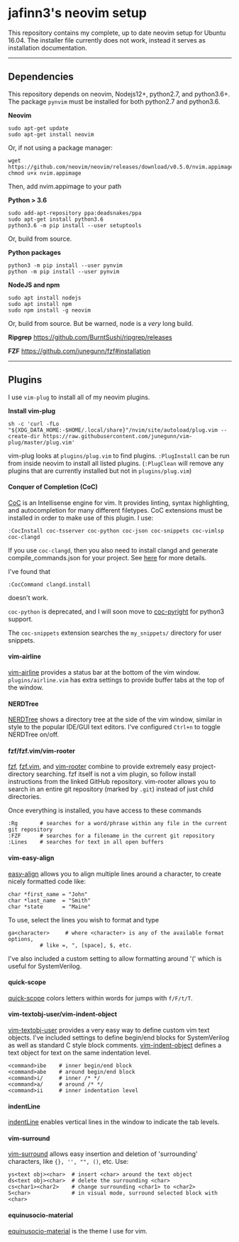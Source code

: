 jafinn3's neovim setup
===================


This repository contains my complete, up to date neovim setup for Ubuntu 16.04. The installer file currently does not work, instead it serves as installation documentation. 

----------


Dependencies
-------------

This repository depends on neovim, Nodejs12+, python2.7, and python3.6+. The package `pynvim` must be installed for both python2.7 and python3.6.

**Neovim**

    sudo apt-get update
    sudo apt-get install neovim

Or, if not using a package manager:

    wget https://github.com/neovim/neovim/releases/download/v0.5.0/nvim.appimage
    chmod u+x nvim.appimage

Then, add nvim.appimage to your path

**Python > 3.6**

    sudo add-apt-repository ppa:deadsnakes/ppa
    sudo apt-get install python3.6
    python3.6 -m pip install --user setuptools

Or, build from source. 

**Python packages**
    
	python3 -m pip install --user pynvim
	python -m pip install --user pynvim

**NodeJS and npm**

    sudo apt install nodejs
    sudo apt install npm
    sudo npm install -g neovim

Or, build from source. But be warned, node is a _very_ long build.

**Ripgrep**
https://github.com/BurntSushi/ripgrep/releases

**FZF**
https://github.com/junegunn/fzf#installation

----------


## Plugins ##

I use `vim-plug` to install all of my neovim plugins. 

**Install vim-plug**

    sh -c 'curl -fLo "${XDG_DATA_HOME:-$HOME/.local/share}"/nvim/site/autoload/plug.vim --create-dir https://raw.githubusercontent.com/junegunn/vim-plug/master/plug.vim'

vim-plug looks at `plugins/plug.vim` to find plugins. `:PlugInstall` can be run from inside neovim to install all listed plugins. (`:PlugClean` will remove any plugins that are currently installed but not in `plugins/plug.vim`)

#### Conquer of Completion (CoC)
[CoC](https://github.com/neoclide/coc.nvim) is an Intellisense engine for vim. It provides linting, syntax highlighting, and autocompletion for many different filetypes. CoC extensions must be installed in order to make use of this plugin. I use:

    :CocInstall coc-tsserver coc-python coc-json coc-snippets coc-vimlsp coc-clangd
   If you use `coc-clangd`, then you also need to install clangd and generate compile_commands.json for your project. See [here](https://clangd.llvm.org/installation.html) for more details.
   
I've found that

    :CocCommand clangd.install
    
doesn't work. 

`coc-python` is deprecated, and I will soon move to [coc-pyright](https://github.com/fannheyward/coc-pyright) for python3 support.

The `coc-snippets` extension searches the `my_snippets/` directory for user snippets.

#### vim-airline
[vim-airline](https://github.com/vim-airline/vim-airline) provides a status bar at the bottom of the vim window. `plugins/airline.vim` has extra settings to provide buffer tabs at the top of the window. 

#### NERDTree
[NERDTree](https://github.com/preservim/nerdtree) shows a directory tree at the side of the vim window, similar in style to the popular IDE/GUI text editors. I've configured `Ctrl+n` to toggle NERDTree on/off.

#### fzf/fzf.vim/vim-rooter
[fzf](https://github.com/junegunn/fzf), [fzf.vim](https://github.com/junegunn/fzf.vim), and [vim-rooter](https://github.com/airblade/vim-rooter) combine to provide extremely easy project-directory searching. fzf itself is not a vim plugin, so follow install instructions from the linked GitHub repository. vim-rooter allows you to search in an entire git repository (marked by `.git`) instead of just child directories.

Once everything is installed, you have access to these commands

    :Rg       # searches for a word/phrase within any file in the current git repository
    :FZF      # searches for a filename in the current git repository
	:Lines    # searches for text in all open buffers

#### vim-easy-align
[easy-align](https://github.com/junegunn/vim-easy-align) allows you to align multiple lines around a character, to create nicely formatted code like:

    char *first_name = "John"
    char *last_name  = "Smith"
    char *state      = "Maine"

To use, select the lines you wish to format and type 

    ga<character>     # where <character> is any of the available format options, 
		      # like =, ", [space], $, etc.
					
I've also included a custom setting to allow formatting around '(' which is useful for SystemVerilog.

#### quick-scope 
[quick-scope](https://github.com/unblevable/quick-scope) colors letters within words for jumps with `f/F/t/T`.

#### vim-textobj-user/vim-indent-object
[vim-textobj-user](https://github.com/kana/vim-textobj-user) provides a very easy way to define custom vim text objects. I've included settings to define begin/end blocks for SystemVerilog as well as standard C style block comments. [vim-indent-object](https://github.com/michaeljsmith/vim-indent-object) defines a text object for text on the same indentation level. 

    <command>ibe    # inner begin/end block
    <command>abe    # around begin/end block
    <command>i/     # inner /* */
    <command>a/     # around /* */
    <command>ii     # inner indentation level

#### indentLine
[indentLine](https://github.com/Yggdroot/indentLine) enables vertical lines in the window to indicate the tab levels. 

#### vim-surround
[vim-surround](https://github.com/tpope/vim-surround) allows easy insertion and deletion of 'surrounding' characters, like `{}, '', "", ()`, etc. Use:

    ys<text obj><char> 	# insert <char> around the text object
    ds<text obj><char>	# delete the surrounding <char>
    cs<char1><char2> 	# change surrounding <char1> to <char2>
    S<char>         	# in visual mode, surround selected block with <char>

#### equinusocio-material
[equinusocio-material](https://github.com/chuling/equinusocio-material.vim) is the theme I use for vim. 


